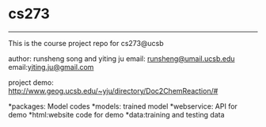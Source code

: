# cs273

_______________________________________
This is the course project repo for cs273@ucsb

author: runsheng song and yiting ju
email: runsheng@umail.ucsb.edu
email:yiting.ju@gmail.com

project demo:
http://www.geog.ucsb.edu/~yju/directory/Doc2ChemReaction/#

*packages: Model codes
*models: trained model
*webservice: API for demo
*html:website code for demo
*data:training and testing data

